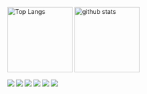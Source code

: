 <p align="left"> 
  <img alt="Top Langs" height="150px" src="https://jaydolphxx-readme-status.vercel.app/api?username=jaydolphXX&count_private=true&show_icons=true&show_icons=true&bg_color=180,000000,FF009A&theme=radical"/>
  <img alt="github stats" height="150px" src="https://jaydolphxx-readme-status.vercel.app/api?username=jaydolphXX&count_private=true&show_icons=true&show_icons=true&bg_color=90,000000,FF009A&theme=radical"/>
</p>

![](https://github-profile-trophy.vercel.app/?username=jaydolphXX&theme=radical&column=7)
![](https://raw.githubusercontent.com/jaydolphXX/jaydolphXX/main/profile-summary-card-output/radical/0-profile-details.svg)
![](https://raw.githubusercontent.com/jaydolphXX/jaydolphXX/main/profile-summary-card-output/radical/1-repos-per-language.svg)
![](https://raw.githubusercontent.com/jaydolphXX/jaydolphXX/main/profile-summary-card-output/radical/2-most-commit-language.svg)
![](https://raw.githubusercontent.com/jaydolphXX/jaydolphXX/main/profile-summary-card-output/radical/3-stats.svg)
![](https://raw.githubusercontent.com/jaydolphXX/jaydolphXX/main/profile-summary-card-output/radical/4-productive-time.svg)
